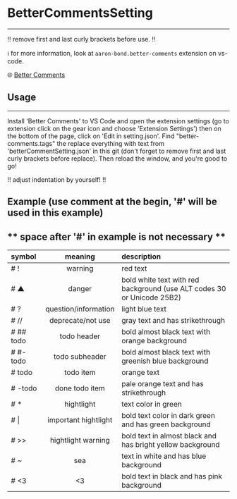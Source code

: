 # BetterCommentsSetting
---
‼️ remove first and last curly brackets before use. ‼️

ℹ️ for more information, look at `aaron-bond.better-comments` extension on vs-code.

🌐 [Better Comments](https://marketplace.visualstudio.com/items?itemName=aaron-bond.better-comments)

## Usage
---
Install 'Better Comments' to VS Code and open the extension settings (go to extension click on the gear icon and choose 'Extension Settings') then on the bottom of the page, click on 'Edit in setting.json'. Find "better-comments.tags" the replace everything with text from 'betterCommentSetting.json' in this git (don't forget to remove first and last curly brackets before replace). Then reload the window, and you're good to go!

‼️ adjust indentation by yourself! ‼️

## Example (use comment at the begin, '#' will be used in this example)
** space after '#' in example is not necessary **
---
| symbol    | meaning              | description                                                            |
|:----------|:--------------------:|:-----------------------------------------------------------------------|
| # !       | warning              | red text                                                               |
| # ▲       | danger               | bold white text with red background (use ALT codes 30 or Unicode 25B2) |
| # ?       | question/information | light blue text                                                        |
| # //      | deprecate/not use    | gray text and has strikethrough                                        |
| # ## todo | todo header          | bold almost black text with orange background                          |
| # #- todo | todo subheader       | bold almost black text with greenish blue background                   |
| # todo    | todo item            | orange text                                                            |
| # -todo   | done todo item       | pale orange text and has strikethrough                                 |
| # *       | hightlight           | text color in green                                                    |
| # \|      | important hightlight | bold text color in dark green and has green background                 |
| # >>      | hightlight warning   | bold text in almost black and has bright yellow background             |
| # ~       | sea                  | text in white and has blue background                                  |
| # <3      | <3                   | bold text in black and has pink background                             |
